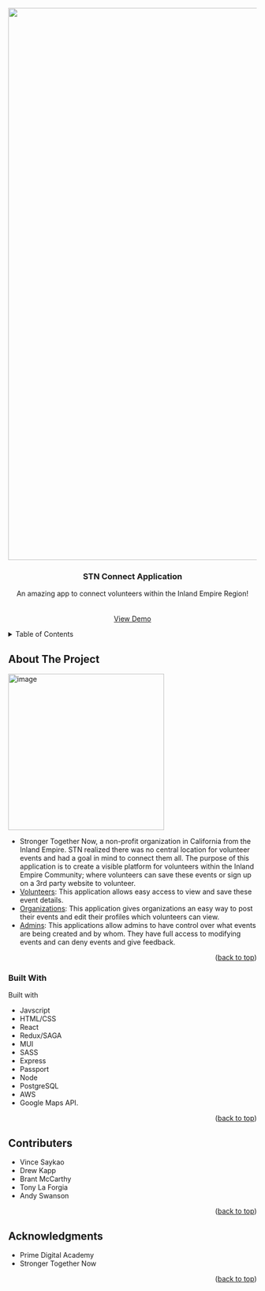 <div id="top"></div>
<!--
*** Thanks for checking out the Best-README-Template. If you have a suggestion
*** that would make this better, please fork the repo and create a pull request
*** or simply open an issue with the tag "enhancement".
*** Don't forget to give the project a star!
*** Thanks again! Now go create something AMAZING! :D
-->



<!-- PROJECT SHIELDS -->
<!--





<!-- PROJECT LOGO -->
<br />
<div align="center">
  <a href="https://github.com/othneildrew/Best-README-Template">
    <img width="1117" alt="image" src="https://user-images.githubusercontent.com/90466599/165603905-bdd96bfc-c21c-4b66-a861-0471ec60da88.png">
  </a>

  <h3 align="center">STN Connect Application</h3>

  <p align="center">
    An amazing app to connect volunteers within the Inland Empire Region!
    <br />
    <br />
    <br />
    <a href="https://www.loom.com/share/8084c8aae9d6445984484e39c4baa8b4">View Demo</a>

  </p>
</div>



<!-- TABLE OF CONTENTS -->
<details>
  <summary>Table of Contents</summary>
  <ol>
    <li>
      <a href="#about-the-project">About The Project</a>
      <ul>
        <li><a href="#built-with">Built With</a></li>
      </ul>
    </li>
    <li>
      <a href="#getting-started">Getting Started</a>
      <ul>
        <li><a href="#prerequisites">Prerequisites</a></li>
        <li><a href="#installation">Installation</a></li>
      </ul>
    </li>
    <li><a href="#usage">Usage</a></li>
    <li><a href="#roadmap">Roadmap</a></li>
    <li><a href="#contributing">Contributing</a></li>
    <li><a href="#license">License</a></li>
    <li><a href="#contact">Contact</a></li>
    <li><a href="#acknowledgments">Acknowledgments</a></li>
  </ol>
</details>



<!-- ABOUT THE PROJECT -->
## About The Project

<img width="316" alt="image" src="https://user-images.githubusercontent.com/90466599/165603715-840ed8b2-80c8-45c2-a198-ff7ab4a4b0c4.png">

  - Stronger Together Now, a non-profit organization in California from the Inland Empire. STN realized there was no central location for volunteer events and had a goal in mind to connect them all. The purpose of this application is to create a visible platform for volunteers within the Inland Empire Community; where volunteers can save these events or sign up on a 3rd party website to volunteer. 
- <u>Volunteers</u>: This application allows easy access to view and save these event details. 
- <u>Organizations</u>: This application gives organizations an easy way to post their events and edit their profiles which volunteers can view.
- <u>Admins</u>: This applications allow admins to have control over what events are being created and by whom. They have full access to modifying events and can deny events and give feedback. 


<p align="right">(<a href="#top">back to top</a>)</p>



### Built With

Built with
* Javscript
* HTML/CSS
* React
* Redux/SAGA
* MUI
* SASS
* Express
* Passport
* Node
* PostgreSQL
*  AWS
* Google Maps API. 

<p align="right">(<a href="#top">back to top</a>)</p>






<!-- CONTRIBUTING -->
## Contributers

* Vince Saykao
* Drew Kapp
* Brant McCarthy
* Tony La Forgia
* Andy Swanson



<p align="right">(<a href="#top">back to top</a>)</p>







<!-- ACKNOWLEDGMENTS -->
## Acknowledgments

* Prime Digital Academy
* Stronger Together Now


<p align="right">(<a href="#top">back to top</a>)</p>



<!-- MARKDOWN LINKS & IMAGES -->
<!-- https://www.markdownguide.org/basic-syntax/#reference-style-links -->
[contributors-shield]: https://img.shields.io/github/contributors/othneildrew/Best-README-Template.svg?style=for-the-badge
[contributors-url]: https://github.com/othneildrew/Best-README-Template/graphs/contributors
[forks-shield]: https://img.shields.io/github/forks/othneildrew/Best-README-Template.svg?style=for-the-badge
[forks-url]: https://github.com/othneildrew/Best-README-Template/network/members
[stars-shield]: https://img.shields.io/github/stars/othneildrew/Best-README-Template.svg?style=for-the-badge
[stars-url]: https://github.com/othneildrew/Best-README-Template/stargazers
[issues-shield]: https://img.shields.io/github/issues/othneildrew/Best-README-Template.svg?style=for-the-badge
[issues-url]: https://github.com/othneildrew/Best-README-Template/issues
[license-shield]: https://img.shields.io/github/license/othneildrew/Best-README-Template.svg?style=for-the-badge
[license-url]: https://github.com/othneildrew/Best-README-Template/blob/master/LICENSE.txt
[linkedin-shield]: https://img.shields.io/badge/-LinkedIn-black.svg?style=for-the-badge&logo=linkedin&colorB=555
[linkedin-url]: https://linkedin.com/in/othneildrew
[product-screenshot]: images/screenshot.png
